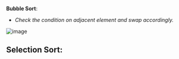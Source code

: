 **Bubble Sort**: 
- *Check the condition on adjacent element and swap accordingly.*
  
![image](https://github.com/user-attachments/assets/9990d6af-0489-47d6-ae05-a2f6385729b3)

**Selection Sort**: 
- 
